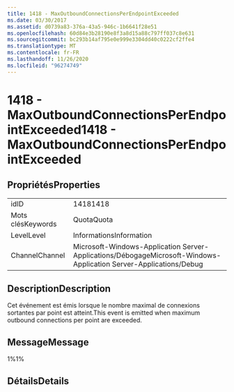 ```yaml
---
title: 1418 - MaxOutboundConnectionsPerEndpointExceeded
ms.date: 03/30/2017
ms.assetid: d0739a83-376a-43a5-946c-1b6641f28e51
ms.openlocfilehash: 60d84e3b28190e8f3a8d15a88c797ff037c8e631
ms.sourcegitcommit: bc293b14af795e0e999e3304dd40c0222cf2ffe4
ms.translationtype: MT
ms.contentlocale: fr-FR
ms.lasthandoff: 11/26/2020
ms.locfileid: "96274749"
---
```

# <a name="1418---maxoutboundconnectionsperendpointexceeded"></a><span data-ttu-id="b9b9b-102">1418 - MaxOutboundConnectionsPerEndpointExceeded</span><span class="sxs-lookup"><span data-stu-id="b9b9b-102">1418 - MaxOutboundConnectionsPerEndpointExceeded</span></span>

## <a name="properties"></a><span data-ttu-id="b9b9b-103">Propriétés</span><span class="sxs-lookup"><span data-stu-id="b9b9b-103">Properties</span></span>  
  
|||  
|-|-|  
|<span data-ttu-id="b9b9b-104">id</span><span class="sxs-lookup"><span data-stu-id="b9b9b-104">ID</span></span>|<span data-ttu-id="b9b9b-105">1418</span><span class="sxs-lookup"><span data-stu-id="b9b9b-105">1418</span></span>|  
|<span data-ttu-id="b9b9b-106">Mots clés</span><span class="sxs-lookup"><span data-stu-id="b9b9b-106">Keywords</span></span>|<span data-ttu-id="b9b9b-107">Quota</span><span class="sxs-lookup"><span data-stu-id="b9b9b-107">Quota</span></span>|  
|<span data-ttu-id="b9b9b-108">Level</span><span class="sxs-lookup"><span data-stu-id="b9b9b-108">Level</span></span>|<span data-ttu-id="b9b9b-109">Informations</span><span class="sxs-lookup"><span data-stu-id="b9b9b-109">Information</span></span>|  
|<span data-ttu-id="b9b9b-110">Channel</span><span class="sxs-lookup"><span data-stu-id="b9b9b-110">Channel</span></span>|<span data-ttu-id="b9b9b-111">Microsoft-Windows-Application Server-Applications/Débogage</span><span class="sxs-lookup"><span data-stu-id="b9b9b-111">Microsoft-Windows-Application Server-Applications/Debug</span></span>|  
  
## <a name="description"></a><span data-ttu-id="b9b9b-112">Description</span><span class="sxs-lookup"><span data-stu-id="b9b9b-112">Description</span></span>  

 <span data-ttu-id="b9b9b-113">Cet événement est émis lorsque le nombre maximal de connexions sortantes par point est atteint.</span><span class="sxs-lookup"><span data-stu-id="b9b9b-113">This event is emitted when maximum outbound connections per point are exceeded.</span></span>  
  
## <a name="message"></a><span data-ttu-id="b9b9b-114">Message</span><span class="sxs-lookup"><span data-stu-id="b9b9b-114">Message</span></span>  

 <span data-ttu-id="b9b9b-115">1%</span><span class="sxs-lookup"><span data-stu-id="b9b9b-115">1%</span></span>  
  
## <a name="details"></a><span data-ttu-id="b9b9b-116">Détails</span><span class="sxs-lookup"><span data-stu-id="b9b9b-116">Details</span></span>
